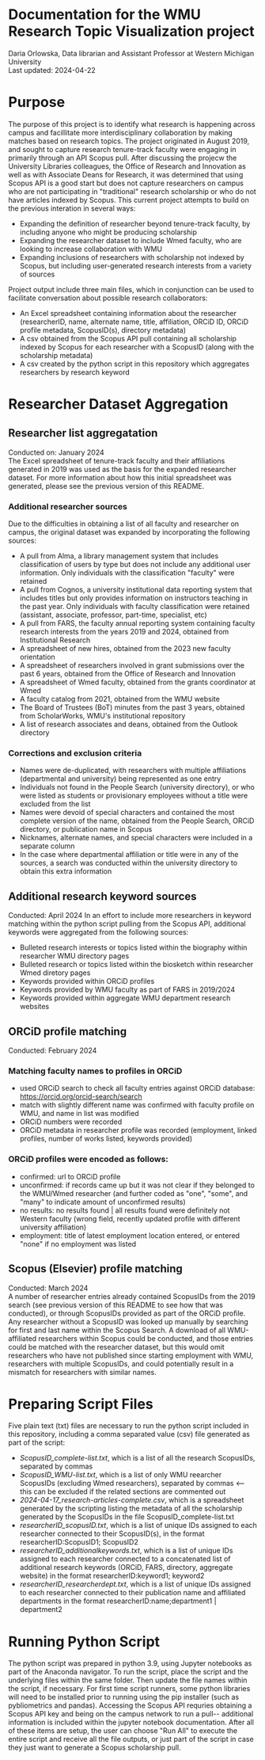 # Documentation for the WMU Research Topic Visualization project
Daria Orlowska, Data librarian and Assistant Professor at Western Michigan University <br>
Last updated: 2024-04-22

# Purpose
The purpose of this project is to identify what research is happening across campus and facillitate more interdisciplinary collaboration by making matches based on research topics. The project originated in August 2019, and sought to capture research tenure-track faculty were engaging in primarily through an API Scopus pull. After discussing the projecw the University Libraries colleagues, the Office of Research and Innovation as well as with Associate Deans for Research, it was determined that using Scopus API is a good start but does not capture researchers on campus who are not participating in "traditional" research scholarship or who do not have articles indexed by Scopus. This current project attempts to build on the previous interation in several ways:
* Expanding the definition of researcher beyond tenure-track faculty, by including anyone who might be producing scholarship
* Expanding the researcher dataset to include Wmed faculty, who are looking to increase collaboration with WMU
* Expanding inclusions of researchers with scholarship not indexed by Scopus, but including user-generated research interests from a variety of sources

Project output include three main files, which in conjunction can be used to facilitate conversation about possible research collaborators:
* An Excel spreadsheet containing information about the researcher (researcherID, name, alternate name, title, affiliation, ORCiD ID, ORCiD profile metadata, ScopusID(s), directory metadata)
* A csv obtained from the Scopus API pull containing all scholarship indexed by Scopus for each researcher with a ScopusID (along with the scholarship metadata)
* A csv created by the python script in this repository which aggregates researchers by research keyword

# Researcher Dataset Aggregation

## Researcher list aggregatation
Conducted on: January 2024 <br>
The Excel spreadsheet of tenure-track faculty and their affiliations generated in 2019 was used as the basis for the expanded researcher dataset. For more information about how this initial spreadsheet was generated, please see the previous version of this README.

### Additional researcher sources
Due to the difficulties in obtaining a list of all faculty and researcher on campus, the original dataset was expanded by incorporating the following sources:
* A pull from Alma, a library management system that includes classification of users by type but does not include any additional user information. Only individuals with the classification "faculty" were retained
* A pull from Cognos, a university institutional data reporting system that includes titles but only provides information on instructors teaching in the past year. Only individuals with faculty classification were retained (assistant, associate, professor, part-time, specialist, etc)
* A pull from FARS, the faculty annual reporting system containing faculty research interests from the years 2019 and 2024, obtained from Institutional Research
* A spreadsheet of new hires, obtained from the 2023 new faculty orientation
* A spreadsheet of researchers involved in grant submissions over the past 6 years, obtained from the Office of Research and Innovation
* A spreadsheet of Wmed faculty, obtained from the grants coordinator at Wmed
* A faculty catalog from 2021, obtained from the WMU website
* The Board of Trustees (BoT) minutes from the past 3 years, obtained from ScholarWorks, WMU's institutional repository
* A list of research associates and deans, obtained from the Outlook directory

### Corrections and exclusion criteria
* Names were de-duplicated, with researchers with multiple affiliations (departmental and university) being represented as one entry
* Individuals not found in the People Search (university directory), or who were listed as students or provisionary employees without a title were excluded from the list
* Names were devoid of special characters and contained the most complete version of the name, obtained from the People Search, ORCiD directory, or publication name in Scopus
* Nicknames, alternate names, and special characters were included in a separate column
* In the case where departmental affiliation or title were in any of the sources, a search was conducted within the university directory to obtain this extra information

## Additional research keyword sources
Conducted: April 2024
In an effort to include more researchers in keyword matching within the python script pulling from the Scopus API, additional keywords were aggregated from the following sources:
* Bulleted research interests or topics listed within the biography within researcher WMU directory pages
* Bulleted research or topics listed within the biosketch within researcher Wmed diretory pages
* Keywords provided within ORCiD profiles
* Keywords provided by WMU faculty as part of FARS in 2019/2024
* Keywords provided within aggregate WMU department research websites

## ORCiD profile matching
Conducted: February 2024 <br>
### Matching faculty names to profiles in ORCiD
* used ORCiD search to check all faculty entries against ORCiD database: https://orcid.org/orcid-search/search
* match with slightly different name was confirmed with faculty profile on WMU, and name in list was modified
* ORCiD numbers were recorded
* ORCiD metadata in researcher profile was recorded (employment, linked profiles, number of works listed, keywords provided) 

### ORCiD profiles were encoded as follows:
* confirmed: url to ORCiD profile
* unconfirmed: if records came up but it was not clear if they belonged to the WMU/Wmed researcher (and further coded as "one", "some", and "many" to indicate amount of unconfirmed results)
* no results: no results found | all results found were definitely not Western faculty (wrong field, recently updated profile with different university affiliation)
* employment: title of latest employment location entered, or entered "none" if no employment was listed
	
## Scopus (Elsevier) profile matching
Conducted: March 2024 <br>
A number of researcher entries already contained ScopusIDs from the 2019 search (see previous version of this README to see how that was conducted), or through ScopusIDs provided as part of the ORCiD profile. Any researcher without a ScopusID was looked up manually by searching for first and last name within the Scopus Search. A download of all WMU-affiliated researchers within Scopus could be conducted, and those entries could be matched with the researcher dataset, but this would omit researchers who have not published since starting employment with WMU, researchers with multiple ScopusIDs, and could potentially result in a mismatch for researchers with similar names.

# Preparing Script Files
Five plain text (txt) files are necessary to run the python script included in this repository, including a comma separated value (csv) file generated as part of the script:
* <i>ScopusID_complete-list.txt</i>, which is a list of all the research ScopusIDs, separated by commas
* <i>ScopusID_WMU-list.txt</i>, which is a list of only WMU reearcher ScopusIDs (excluding Wmed researchers), separated by commas <-- this can be excluded if the related sections are commented out
* <i>2024-04-17_research-articles-complete.csv</i>, which is a spreadsheet generated by the scripting listing the metadata of all the scholarship generated by the ScopusIDs in the file ScopusID_complete-list.txt
* <i>researcherID_scopusID.txt</i>, which is a list of unique IDs assigned to each researcher connected to their ScopusID(s), in the format researcherID:ScopusID1; ScopusID2
* <i>researcherID_additionalkeywords.txt</i>, which is a list of unique IDs assigned to each researcher connected to a concatenated list of additional research keywords (ORCiD, FARS, directory, aggregate website) in the format researcherID:keyword1; keyword2
* <i>researcherID_researcherdept.txt</i>, which is a list of unique IDs assigned to each researcher connected to their publication name and affiliated departments in the format researcherID:name;department1 | department2

# Running Python Script
The python script was prepared in python 3.9, using Jupyter notebooks as part of the Anaconda navigator. To run the script, place the script and the underlying files within the same folder. Then update the file names within the script, if necessary. For first time script runners, some python libraries will need to be installed prior to running using the pip installer (such as pybliometrics and pandas). Accessing the Scopus API requries obtaining a Scopus API key and being on the campus network to run a pull-- additional information is included within the jupyter notebook documentation. After all of these items are setup, the user can choose "Run All" to execute the entire script and receive all the file outputs, or just part of the script in case they just want to generate a Scopus scholarship pull. 
